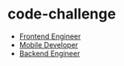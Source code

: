 # code-challenge

- [Frontend Engineer](FE.md)
- [Mobile Developer](MD.md)
- [Backend Engineer](./backend-challenge/backend-challenge.md)
